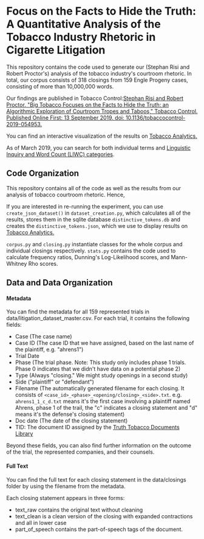 # Focus on the Facts to Hide the Truth: A Quantitative Analysis of the Tobacco Industry Rhetoric in Cigarette Litigation

This repository contains the code used to generate our (Stephan Risi and Robert Proctor's)
analysis of the tobacco industry's courtroom rhetoric. 
In total, our corpus consists of 318 closings from 159 Engle Progeny cases, consisting of more
than 10,000,000 words. 

Our findings are published in Tobacco Control:[Stephan Risi and Robert Proctor. "Big Tobacco Focuses on the Facts to Hide the Truth: an Algorithmic Exploration of Courtroom Tropes and Taboos," Tobacco Control. Published Online First: 13 September 2019. doi: 10.1136/tobaccocontrol-2019-054953.](https://tobaccocontrol.bmj.com/content/early/2019/09/27/tobaccocontrol-2019-054953)

You can find an interactive visualization of the results on 
[Tobacco Analytics.](http://www.tobacco-analytics.org/litigation)

As of March 2019, you can search for both individual terms and [Linguistic Inquiry and Word Count
(LIWC) categories](http://liwc.wpengine.com/). 


## Code Organization
This repository contains all of the code as well as the results from our analysis of tobacco 
courtroom rhetoric. Hence, 

If you are interested in re-running the experiment, you can use `create_json_dataset()` in 
`dataset_creation.py`, which calculates all of the results, stores them in the sqlite database
`distinctive_tokens.db` and creates the `distinctive_tokens.json`, which we use to display 
results on [Tobacco Analytics.](http://www.tobacco-analytics.org/litigation)

`corpus.py` and `closing.py` instantiate classes for the whole corpus and individual closings
respectively. `stats.py` contains the code used to calculate frequency ratios, Dunning's 
Log-Likelihood scores, and Mann-Whitney Rho scores.
 

## Data and Data Organization



#### Metadata

You can find the metadata for all 159 represented trials in data/litigation_dataset_master.csv. 
For each trial, it contains the following fields:
- Case    (The case name)
- Case ID (The case ID that we have assigned, based on the last name of the plaintiff, e.g. 
 "ahrens1")
 - Trial Date
 - Phase (The trial phase. Note: This study only includes phase 1 trials. Phase 0 indicates that 
 we didn't have data on a potential phase 2)
 - Type (Always "closing." We might study openings in a second study)
 - Side ("plaintiff" or "defendant")
 - Filename (The automatically generated filename for each closing. It consists of 
 `<case_id>_<phase>_<opening/closing>_<side>.txt`. e.g. `ahrens1_1_c_d.txt` means it's the 
  first case involving a plaintiff named Ahrens, phase 1 of the trail, the "c" indicates a 
  closing statement and "d" means it's the defense's closing statement)
 - Doc date (The date of the closing statement)
- TID: The document ID assigned by the 
[Truth Tobacco Documents Library](https://www.industrydocumentslibrary.ucsf.edu/tobacco/)

Beyond these fields, you can also find further information on the outcome of the trial, the 
represented companies, and their counsels.

#### Full Text
You can find the full text for each closing statement in the data/closings folder by using the
filename from the metadata.

Each closing statement appears in three forms:

- text_raw contains the original text without cleaning
- text_clean is a clean version of the closing with expanded contractions and all in lower case
- part_of_speech contains the part-of-speech tags of the document.
